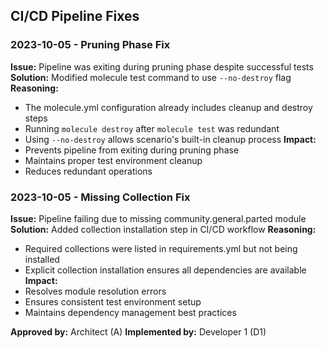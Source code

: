 ## CI/CD Pipeline Fixes

### 2023-10-05 - Pruning Phase Fix
**Issue:** Pipeline was exiting during pruning phase despite successful tests
**Solution:** Modified molecule test command to use `--no-destroy` flag
**Reasoning:**
- The molecule.yml configuration already includes cleanup and destroy steps
- Running `molecule destroy` after `molecule test` was redundant
- Using `--no-destroy` allows scenario's built-in cleanup process
**Impact:**
- Prevents pipeline from exiting during pruning phase
- Maintains proper test environment cleanup
- Reduces redundant operations

### 2023-10-05 - Missing Collection Fix
**Issue:** Pipeline failing due to missing community.general.parted module
**Solution:** Added collection installation step in CI/CD workflow
**Reasoning:**
- Required collections were listed in requirements.yml but not being installed
- Explicit collection installation ensures all dependencies are available
**Impact:**
- Resolves module resolution errors
- Ensures consistent test environment setup
- Maintains dependency management best practices

**Approved by:** Architect (A)
**Implemented by:** Developer 1 (D1)
